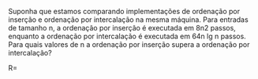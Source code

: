 Suponha que estamos comparando implementações de ordenação por inserção e
ordenação por intercalação na mesma máquina. Para entradas de tamanho n, a
ordenação por inserção é executada em 8n2 passos, enquanto a ordenação por
intercalação é executada em 64n lg n passos. Para quais valores de n a
ordenação por inserção supera a ordenação por intercalação?

R=


